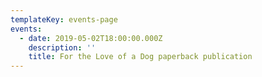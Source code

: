 ```yaml
---
templateKey: events-page
events:
  - date: 2019-05-02T18:00:00.000Z
    description: ''
    title: For the Love of a Dog paperback publication
---
```


